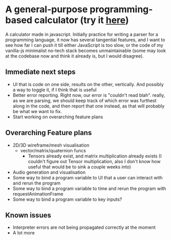 # A general-purpose programming-based calculator (try it [here](https://el-tejaso.github.io/Calculator/calculator.html))
A calculator made in javascript. Initially practice for writing a parser for a programming language, it now has several tangential features, and I want to see how far I can push it till either JavaScript is too slow, or the code of my vanilla-js minimalist no-tech stack becomes unmaintainable (some may look at the codebase now and think it already is, but I would disagree).

## Immediate next steps

- UI that is code on one side, results on the other, vertically. And possibly a way to toggle it, if I think that is useful
- Better error reporting. Right now, our error is "couldn't read blah". really, as we are parsing, we should keep track of which error was furthest along in the code, and then report that one instead, as that will probably be what we want to fix.
- Start working on overarching feature plans

## Overarching Feature plans

- 2D/3D wireframe/mesh visualisation
    - vector/matrix/quaternion funcs
        - Tensors already exist, and matrix multiplication already exists (I couldn't figure out Tensor multiplication, also I don't know how useful that would be to sink a couple weeks into)
- Audio generation and visualisation
- Some way to bind a program variable to UI that a user can interact with and rerun the program
- Some way to bind a program variable to time and rerun the program with requestAnimationFrame
- Some way to bind a program variable to key inputs?

## Known issues
- Interpreter errors are not being propagated correctly at the moment
- A lot more